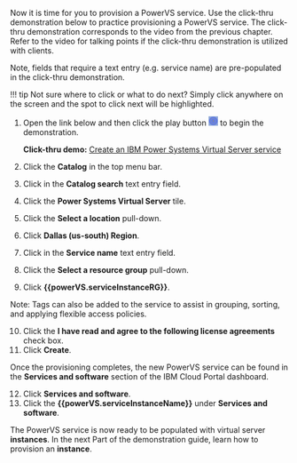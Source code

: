 Now it is time for you to provision a PowerVS service. Use the click-thru demonstration below to practice provisioning a PowerVS service. The click-thru demonstration corresponds to the video from the previous chapter. Refer to the video for talking points if the click-thru demonstration is utilized with clients.

Note, fields that require a text entry (e.g. service name) are pre-populated in the click-thru demonstration.

!!! tip
    Not sure where to click or what to do next? Simply click anywhere on the screen and the spot to click next will be highlighted.

1. Open the link below and then click the play button ![](_attachments/ClickThruPlayButton.png) to begin the demonstration.

    **Click-thru demo:** <a href="https://ibm.github.io/SalesEnablement-PowerVS-L3/includes/ServiceCreate/index.html" target ="_blank">Create an IBM Power Systems Virtual Server service</a>

2. Click the **Catalog** in the top menu bar.
3. Click in the **Catalog search** text entry field.
4. Click the **Power Systems Virtual Server** tile.
5. Click the **Select a location** pull-down.
6. Click **Dallas (us-south) Region**.
7. Click in the **Service name** text entry field.
8. Click the **Select a resource group** pull-down.
9. Click **{{powerVS.serviceInstanceRG}}**.

Note: Tags can also be added to the service to assist in grouping, sorting, and applying flexible access policies.

10. Click the **I have read and agree to the following license agreements** check box.
11. Click **Create**.

Once the provisioning completes, the new PowerVS service can be found in the **Services and software** section of the IBM Cloud Portal dashboard.

12. Click **Services and software**.
13. Click the **{{powerVS.serviceInstanceName}}** under **Services and software**.

The PowerVS service is now ready to be populated with virtual server **instances**. In the next Part of the demonstration guide, learn how to provision an **instance**.

